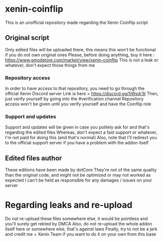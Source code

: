 # xenin-coinflip
This is an unofficial repository made regarding the Xenin Coinflip script

## Original script
Only edited files will be uploaded there, this means this won't be functional if you do not own original ones
Please, before doing anything, buy it here : https://www.gmodstore.com/market/view/xenin-coinflip
This is not a leak or whatever, don't expect those things from me

### Repository access
In order to have access to that repository, you need to go through the official Xenin Discord server
Link is here > https://discord.gg/5Wsdr3t
Then, just verify yourself by going into the #verification channel
Repository access won't be given until you verify yourself and have the Coinflip role

### Support and updates
Support and updates will be given in case you politely ask for and that's regarding the edited files
Whereas, don't expect a fast support or whatever, I'm not paid for doing this (and that's normal)
Also, note that I'll redirect you to the official support server if you have a problem with the addon itself

## Edited files author
These editions have been made by dotCore
They're not of the same quality than the original code, and might not be optimized or may not worked as expected
I can't be held as responsible for any damages / issues on your server

# Regarding leaks and re-upload
Do not re-upload these files somewhere else, it would be pointless and you'll surely get rekted by DMCA
Also, do not re-upload the whole addon itself here or somewhere else, that's against laws
Finally, try to not be a jerk and credit me + Xenin Team if you want to do it on your own from this base
